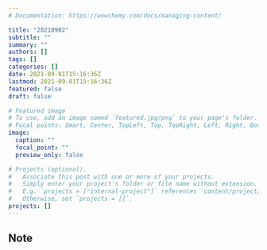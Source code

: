 ```yaml
---
# Documentation: https://wowchemy.com/docs/managing-content/

title: "20210902"
subtitle: ""
summary: ""
authors: []
tags: []
categories: []
date: 2021-09-01T15:16:36Z
lastmod: 2021-09-01T15:16:36Z
featured: false
draft: false

# Featured image
# To use, add an image named `featured.jpg/png` to your page's folder.
# Focal points: Smart, Center, TopLeft, Top, TopRight, Left, Right, BottomLeft, Bottom, BottomRight.
image:
  caption: ""
  focal_point: ""
  preview_only: false

# Projects (optional).
#   Associate this post with one or more of your projects.
#   Simply enter your project's folder or file name without extension.
#   E.g. `projects = ["internal-project"]` references `content/project/deep-learning/index.md`.
#   Otherwise, set `projects = []`.
projects: []
---
```


## Note

